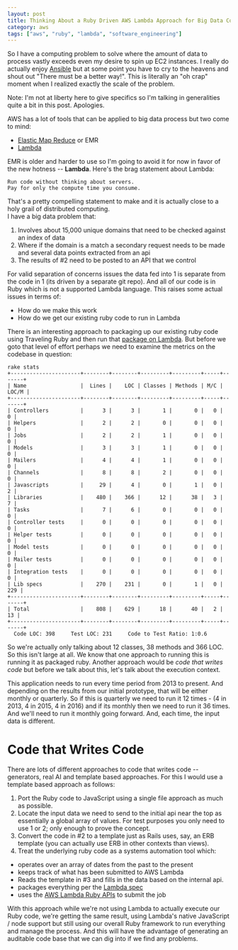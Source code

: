 ```yaml
---
layout: post
title: Thinking About a Ruby Driven AWS Lambda Approach for Big Data Computing
category: aws
tags: ["aws", "ruby", "lambda", "software_engineering"]
---
```

So I have a computing problem to solve where the amount of data to process vastly exceeds even my desire to spin up EC2 instances.  I really do actually enjoy [Ansible](https://fuzzygroup.github.io/blog/tag.html#ansible) but at some point you have to cry to the heavens and shout out "There must be a better way!".  This is literally an "oh crap" moment when I realized exactly the scale of the problem.  

Note: I'm not at liberty here to give specifics so I'm talking in generalities quite a bit in this post.  Apologies.

AWS has a lot of tools that can be applied to big data process but two come to mind:

* [Elastic Map Reduce](https://aws.amazon.com/emr/) or EMR
* [Lambda](https://aws.amazon.com/lambda/)

EMR is older and harder to use so I'm going to avoid it for now in favor of the new hotness -- **Lambda**.  Here's the brag statement about Lambda:

    Run code without thinking about servers.
    Pay for only the compute time you consume.

That's a pretty compelling statement to make and it is actually close to a holy grail of distributed computing.  
I have a big data problem that:

1. Involves about 15,000 unique domains that need to be checked against an index of data
2. Where if the domain is a match a secondary request needs to be made and several data points extracted from an api
3. The results of #2 need to be posted to an API that we control

For valid separation of concerns issues the data fed into 1 is separate from the code in 1 (its driven by a separate git repo).  And all of our code is in Ruby which is not a supported Lambda language.  This raises some actual issues in terms of: 

* How do we make this work
* How do we get our existing ruby code to run in Lambda

There is an interesting approach to packaging up our existing ruby code using Traveling Ruby and then run that [package on Lambda](https://www.krautcomputing.com/blog/2016/02/29/how-to-run-ruby-scripts-on-aws-lambda-using-ansible/).  But before we goto that level of effort perhaps we need to examine the metrics on the codebase in question:

    rake stats
    +----------------------+--------+--------+---------+---------+-----+-------+
    | Name                 |  Lines |    LOC | Classes | Methods | M/C | LOC/M |
    +----------------------+--------+--------+---------+---------+-----+-------+
    | Controllers          |      3 |      3 |       1 |       0 |   0 |     0 |
    | Helpers              |      2 |      2 |       0 |       0 |   0 |     0 |
    | Jobs                 |      2 |      2 |       1 |       0 |   0 |     0 |
    | Models               |      3 |      3 |       1 |       0 |   0 |     0 |
    | Mailers              |      4 |      4 |       1 |       0 |   0 |     0 |
    | Channels             |      8 |      8 |       2 |       0 |   0 |     0 |
    | Javascripts          |     29 |      4 |       0 |       1 |   0 |     2 |
    | Libraries            |    480 |    366 |      12 |      38 |   3 |     7 |
    | Tasks                |      7 |      6 |       0 |       0 |   0 |     0 |
    | Controller tests     |      0 |      0 |       0 |       0 |   0 |     0 |
    | Helper tests         |      0 |      0 |       0 |       0 |   0 |     0 |
    | Model tests          |      0 |      0 |       0 |       0 |   0 |     0 |
    | Mailer tests         |      0 |      0 |       0 |       0 |   0 |     0 |
    | Integration tests    |      0 |      0 |       0 |       0 |   0 |     0 |
    | Lib specs            |    270 |    231 |       0 |       1 |   0 |   229 |
    +----------------------+--------+--------+---------+---------+-----+-------+
    | Total                |    808 |    629 |      18 |      40 |   2 |    13 |
    +----------------------+--------+--------+---------+---------+-----+-------+
      Code LOC: 398     Test LOC: 231     Code to Test Ratio: 1:0.6
      
So we're actually only talking about 12 classes, 38 methods and 366 LOC.  So this isn't large at all.  We know that one approach to running this is running it as packaged ruby.  Another approach would be *code that writes code* but before we talk about this, let's talk about the execution context.

This application needs to run every time period from 2013 to present.  And depending on the results from our initial prototype, that will be either monthly or quarterly.  So if this is quarterly we need to run it 12 times - (4 in 2013, 4 in 2015, 4 in 2016) and if its monthly then we need to run it 36 times.  And we'll need to run it monthly going forward.  And, each time, the input data is different.

# Code that Writes Code

There are lots of different approaches to code that writes code -- generators, real AI and template based approaches.  For this I would use a template based approach as follows:

1.  Port the Ruby code to JavaScript using a single file approach as much as possible.  
2.  Locate the input data we need to send to the initial api near the top as essentially a global array of values.  For test purposes you only need to use 1 or 2; only enough to prove the concept.
3.  Convert the code in #2 to a template just as Rails uses, say, an ERB template (you can actually use ERB in other contexts than views).
4.  Treat the underlying ruby code as a systems automation tool which:

* operates over an array of dates from the past to the present
* keeps track of what has been submitted to AWS Lambda
* Reads the template in #3 and fills in the data based on the internal api.  
* packages everything per the [Lambda spec](http://docs.aws.amazon.com/lambda/latest/dg/nodejs-create-deployment-pkg.html)
* uses the [AWS Lambda Ruby APIs](http://docs.aws.amazon.com/sdkforruby/api/Aws/Lambda/Client.html) to submit the job

With this approach while we're not using Lambda to actually execute our Ruby code, we're getting the same result, using Lambda's native JavaScript / node support but still using our overall Ruby framework to run everything and manage the process.  And this will have the advantage of generating an auditable code base that we can dig into if we find any problems.